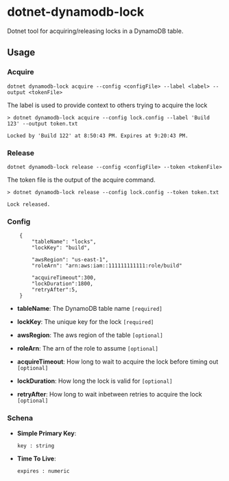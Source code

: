 # dotnet-dynamodb-lock

Dotnet tool for acquiring/releasing locks in a DynamoDB table.

## Usage

### Acquire

```
dotnet dynamodb-lock acquire --config <configFile> --label <label> --output <tokenFile>
```

The label is used to provide context to others trying to acquire the lock

```
> dotnet dynamodb-lock acquire --config lock.config --label 'Build 123' --output token.txt

Locked by 'Build 122' at 8:50:43 PM. Expires at 9:20:43 PM.
```

### Release

```
dotnet dynamodb-lock release --config <configFile> --token <tokenFile>
```

The token file is the output of the acquire command.

```
> dotnet dynamodb-lock release --config lock.config --token token.txt

Lock released.
```

### Config

```
	{
		"tableName": "locks",
		"lockKey": "build",

		"awsRegion": "us-east-1",
		"roleArn": "arn:aws:iam::111111111111:role/build"

		"acquireTimeout":300,
		"lockDuration":1800,
		"retryAfter":5,
	}
```

- **tableName**: The DynamoDB table name `[required]`

- **lockKey**: The unique key for the lock `[required]`

- **awsRegion**: The aws region of the table `[optional]`

- **roleArn**: The arn of the role to assume `[optional]`

- **acquireTimeout**: How long to wait to acquire the lock before timing out `[optional]`

- **lockDuration**: How long the lock is valid for `[optional]`

- **retryAfter**: How long to wait inbetween retries to acquire the lock `[optional]`


### Schena

- **Simple Primary Key**:

	```
	key : string
	```

- **Time To Live**:

	```
	expires : numeric
	```
